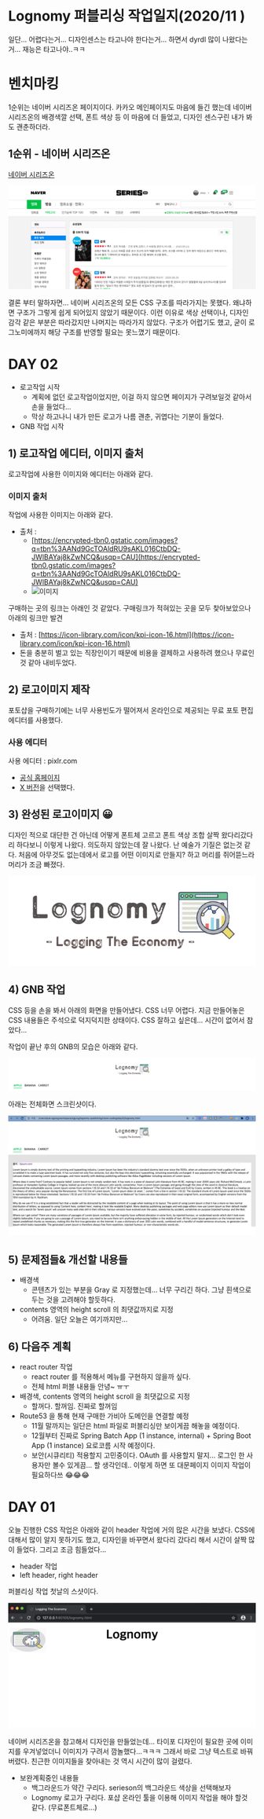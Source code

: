 # Lognomy 퍼블리싱 작업일지(2020/11 )

일단... 어렵다는거... 디자인센스는 타고나야 한다는거... 하면서 dyrdl 많이 나왔다는거... 재능은 타고나야..ㅋㅋ



# 벤치마킹

1순위는 네이버 시리즈온 페이지이다. 카카오 메인페이지도 마음에 들긴 했는데 네이버 시리즈온의 배경색깔 선택, 폰트 색상 등 이 마음에 더 들었고, 디자인 센스구린 내가 봐도 괜춘하더라.

## 1순위 - 네이버 시리즈온

[네이버 시리즈온](https://serieson.naver.com/movie/recommendList.nhn)

![이미지](./md/SERIESON-SCREENSHOT.png)

  

결론 부터 말하자면... 네이버 시리즈온의 모든 CSS 구조를 따라가지는 못했다. 왜냐하면 구조가 그렇게 쉽게 되어있지 않았기 때문이다. 이런 이유로 색상 선택이나, 디자인 감각 같은 부분은 따라갔지만 나머지는 따라가지 않았다. 구조가 어렵기도 했고, 굳이 로그노미에까지 해당 구조를 반영할 필요는 못느꼈기 때문이다.

  

# DAY 02

- 로고작업 시작
  - 계획에 없던 로고작업이었지만, 이걸 하지 않으면 페이지가 구려보일것 같아서 손을 들었다...
  - 막상 하고나니 내가 만든 로고가 나름 괜춘, 귀엽다는 기분이 들었다.
- GNB 작업 시작



## 1) 로고작업 에디터, 이미지 출처 

로고작업에 사용한 이미지와 에디터는 아래와 같다.

### 이미지 출처

작업에 사용한 이미지는 아래와 같다.

- 출처 :
  -  [https://encrypted-tbn0.gstatic.com/images?q=tbn%3AANd9GcTOAldRU9sAKL016CtbDQ-JWlBAYaj8kZwNCQ&usqp=CAU](https://encrypted-tbn0.gstatic.com/images?q=tbn%3AANd9GcTOAldRU9sAKL016CtbDQ-JWlBAYaj8kZwNCQ&usqp=CAU)  
  -  ![이미지](https://encrypted-tbn0.gstatic.com/images?q=tbn%3AANd9GcTOAldRU9sAKL016CtbDQ-JWlBAYaj8kZwNCQ&usqp=CAU)

  

구매하는 곳의 링크는 아래인 것 같았다. 구매링크가 적혀있는 곳을 모두 찾아보았으나 아래의 링크만 발견

- 출처 : [https://icon-library.com/icon/kpi-icon-16.html](https://icon-library.com/icon/kpi-icon-16.html)
- 돈을 충분히 벌고 있는 직장인이기 때문에 비용을 결제하고 사용하려 했으나 무료인것 같아  내비두었다.



## 2) 로고이미지 제작

포토샵을 구매하기에는 너무 사용빈도가 떨어져서 온라인으로 제공되는 무료 포토 편집 에디터를 사용했다.

### 사용 에디터

사용 에디터 : pixlr.com

- [공식 홈페이지](https://pixlr.com/kr/)
- [X 버전](https://pixlr.com/kr/x/)을 선택했다. 



## 3) 완성된 로고이미지 😀

디자인 적으로 대단한 건 아닌데 어떻게 폰트체 고르고 폰트 색상 조합 살짝 왔다리갔다리 하다보니 이렇게 나왔다. 의도하지 않았는데 잘 나왔다. 난 예술가 기질은 없는것 같다. 처음에 아무것도 없는데에서 로고를 어떤 이미지로 만들지? 하고 머리를 쥐어뜯느라 머리가 조금 빠졌다.

![이미지](./assets/lognomy/header/img/lognomy-logo-white-550-200.png)

## 4) GNB 작업 

CSS 등을 손을 봐서 아래의 화면을 만들어냈다. CSS 너무 어렵다. 지금 만들어놓은 CSS 내용들은 주석으로 덕지덕지한 상태이다. CSS 잘하고 싶은데... 시간이 없어서 참았다...

작업이 끝난 후의 GNB의 모습은 아래와 같다.  

![이미지](./md/day2-screenshot-header.png) 



아래는 전체화면 스크린샷이다.

![이미지](./md/day2-screenshot.png)



## 5) 문제점들& 개선할 내용들

- 배경색
  - 콘텐츠가 있는 부분을 Gray 로 지정했는데... 너무 구리긴 하다. 그냥 흰색으로 두는 것을 고려해야 할듯하다.
- contents 영역의 height scroll 의 최댓값까지로 지정
  - 어려움. 일단 오늘은 여기까지만...

## 6) 다음주 계획

- react router 작업
  - react router 를 적용해서 메뉴를 구현하지 않을까 싶다.
  - 전체 html 퍼블 내용들 안녕~ ㅠㅜ
- 배경색, contents 영역의 height scroll 을 최댓값으로 지정
  - 할꺼다. 할꺼임. 진짜로 할꺼임
- Route53 을 통해 현재 구매한 가비아 도메인을 연결할 예정
  - 11월 말까지는 일단은 html 파일로 퍼블리싱만 보이게끔 해놓을 예정이다.
  - 12월부터 진짜로 Spring Batch App (1 instance, internal) + Spring Boot App (1 instance) 요로코름 시작 예정이다.
  - 보안(시큐리티) 적용할지 고민중이다. OAuth 를 사용할지 말지... 로그인 한 사용자만 볼수 있게끔... 할 생각인데.. 이렇게 하면 또 대문페이지 이미지 작업이 필요하다쓰 😂😂😂



# DAY 01

오늘 진행한 CSS 작업은 아래와 같이 header 작업에 거의 많은 시간을 보냈다. CSS에 대해서 많이 알지 못하기도 했고, 디자인을 바꾸면서 왔다리 갔다리 해서 시간이 살짝 많이 들었다. 그리고 조금 힘들었다...

- header 작업
- left header, right header

퍼블리싱 작업 첫날의 스샷이다. 

![스크린샷](./md/day1-screenshot.png)

네이버 시리즈온을 참고해서 디자인을 만들었는데... 타이포 디자인이 필요한 곳에 이미지를 우겨넣었더니 이미지가 구려서 깜놀했다...ㅋㅋㅋ 그래서 바로 그냥 텍스트로 바꿔버렸다. 친근한 이미지들을 찾아내는 것 역시 시간이 많이 걸렸다.  



- 보완계획중인 내용들
  - 백그라운드가 약간 구리다. serieson의 백그라운드 색상을 선택해보자
  - Lognomy 로고가 구리다. 포샵 온라인 툴을 이용해 이미지 작업을 해야 할것 같다. (무료폰트체로...)



